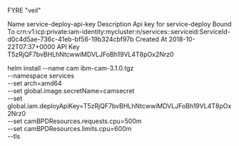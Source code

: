

FYRE "veil"

Name          service-deploy-api-key
Description   Api key for service-deploy
Bound To      crn:v1:icp:private:iam-identity:mycluster:n/services::serviceid:ServiceId-d0c4d5ae-736c-41eb-bf56-19b324cbf97b
Created At    2018-10-22T07:37+0000
API Key       T5zRjQF7bvBHLhNtcwwiMDVLJFoBh19VL4T8pOx2Nrz0


helm install --name cam ibm-cam-3.1.0.tgz \
--namespace services \
--set arch=amd64 \
--set global.image.secretName=camsecret \
--set global.iam.deployApiKey=T5zRjQF7bvBHLhNtcwwiMDVLJFoBh19VL4T8pOx2Nrz0 \
--set camBPDResources.requests.cpu=500m \
--set camBPDResources.limits.cpu=600m  \
--tls
